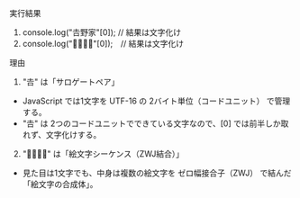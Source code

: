 実行結果

1. console.log("𠮷野家"[0]); // 結果は文字化け
2. console.log("👨‍👨‍👧‍👧"[0]);　// 結果は文字化け

理由

1.  "𠮷" は「サロゲートペア」

- JavaScript では1文字を UTF-16 の 2バイト単位（コードユニット） で管理する。
- "𠮷" は 2つのコードユニットでできている文字なので、[0] では前半しか取れず、文字化けする。

2. "👨‍👨‍👧‍👧" は「絵文字シーケンス（ZWJ結合）」

- 見た目は1文字でも、中身は複数の絵文字を ゼロ幅接合子（ZWJ） で結んだ「絵文字の合成体」。
